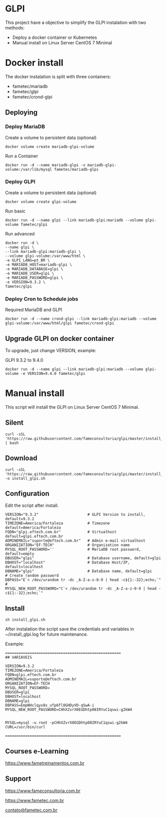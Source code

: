 # GLPI 

This project have a objective to simplify the GLPI instalation with two methods: 
- Deploy a docker container or Kubernetes
- Manual install on Linux Server CentOS 7 Minimal 


# Docker install 

The docker instalation is split with three containers: 

- fametec/mariadb 
- fametec/glpi
- fametec/crond-glpi

## Deploying

### Deploy MariaDB

Create a volume to persistent data (optional) 

    docker volume create mariadb-glpi-volume

Run a Container

    docker run -d --name mariadb-glpi -v mariadb-glpi-volume:/var/lib/mysql fametec/mariadb-glpi


### Deploy GLPI

Create a volume to persistent data (optional)

    docker volume create glpi-volume

Run basic

    docker run -d --name glpi --link mariadb-glpi:mariadb --volume glpi-volume fametec/glpi

Run advanced

    docker run -d \
    --name glpi \
    --link mariadb-glpi:mariadb-glpi \
    --volume glpi-volume:/var/www/html \
    -e GLPI_LANG=pt_BR \
    -e MARIADB_HOST=mariadb-glpi \
    -e MARIADB_DATABASE=glpi \
    -e MARIADB_USER=glpi \
    -e MARIADB_PASSWORD=glpi \
    -e VERSION=9.3.2 \
    fametec/glpi


### Deploy Cron to Schedule jobs

Required MariaDB and GLPI

    docker run -d --name crond-glpi --link mariadb-glpi:mariadb --volume glpi-volume:/var/www/html/glpi fametec/crond-glpi


## Upgrade GLPI on docker container

To upgrade, just change VERSION, example: 

GLPI 9.3.2 to 9.4.0

    docker run -d --name glpi --link mariadb-glpi:mariadb --volume glpi-volume -e VERSION=9.4.0 fametec/glpi



# Manual install

This script will install the GLPI on Linux Server CentOS 7 Minimal.  

## Silent

    curl -sSL 'https://raw.githubusercontent.com/fameconsultoria/glpi/master/install_glpi.sh' | bash


## Download 

    curl -sSL 'https://raw.githubusercontent.com/fameconsultoria/glpi/master/install_glpi.sh' -o install_glpi.sh 


## Configuration

Edit the script after install.


    VERSION="9.3.2"                      # GLPI Version to install, default=9.3.2
    TIMEZONE=America/Fortaleza           # Timezone default=America/Fortaleza
    FQDN="glpi.eftech.com.br"            # Virtualhost default=glpi.eftech.com.br
    ADMINEMAIL="suporte@eftech.com.br"   # Admin e-mail virtualhost
    ORGANIZATION="EF-TECH"               # Organization name
    MYSQL_ROOT_PASSWORD=''               # MariaDB root password, default=empty
    DBUSER="glpi"                        # Database username, default=glpi
    DBHOST="localhost"                   # Database Host/IP, default=localhost
    DBNAME="glpi"                        # Database name, default=glpi
    # Create random password
    DBPASS="E`< /dev/urandom tr -dc _A-Z-a-z-0-9 | head -c${1:-32};echo;`" # 
    MYSQL_NEW_ROOT_PASSWORD="C`< /dev/urandom tr -dc _A-Z-a-z-0-9 | head -c${1:-32};echo;`" 
    
    

## Install

    sh install_glpi.sh

After instalation the script save the credentials and variables in ~/install_glpi.log for future maintenance. 

Example: 

    ====================================================
    ## VARIAVEIS
    
    VERSION=9.3.2
    TIMEZONE=America/Fortaleza
    FQDN=glpi.eftech.com.br
    ADMINEMAIL=suporte@eftech.com.br
    ORGANIZATION=EF-TECH
    MYSQL_ROOT_PASSWORD=
    DBUSER=glpi
    DBHOST=localhost
    DBNAME=glpi
    DBPASS=EmpNHclqyx8x_ufp6fl0GHDyVD-qSwA-i
    MYSQL_NEW_ROOT_PASSWORD=CHhXZvrX0EGDhtp08IRYuC1qswi-g2kW4
    
    
    MYSQL=mysql -u root -pCHhXZvrX0EGDhtp08IRYuC1qswi-g2kW4
    CURL=/usr/bin/curl
    
    ====================================================
    



## Courses e-Learning

https://www.fametreinamentos.com.br


## Support

https://www.fameconsultoria.com.br

https://www.fametec.com.br
    
contato@fametec.com.br


